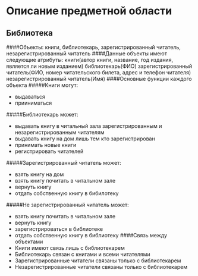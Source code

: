 Описание предметной области
===========================
Библиотека
----------
####Объекты:
книги, библиотекарь, зарегистрированный читатель, незарегистрированный читатель
####Данные объекты имеют следующие атрибуты:
книги(автор книги, название, год издания, является ли новым изданием)
библиотекарь(ФИО)
зарегистрированный читатель(ФИО, номер читательского билета, адрес и телефон читателя)
незарегистрированный читатель(Имя)
####Основные функции каждого объекта
#####Книги могут:
* выдаваться
* прииниматься

#####Библиотекарь может:
* выдавать книгу в читальный зала зарегистрированным и незарегистрированным читателям
* выдавать книгу на дом лишь тем кто зарегистрирован
* принимать новые книги
* регистрировать читателей

#####Зарегистрированный читатель может:
* взять книгу на дом
* взять книгу почитать в читальном зале
* вернуть книгу
* отдать собственную книгу в бибилотеку

#####Не зарегистрированный читатель может:
* взять книгу почитать в читальном зале
* вернуть книгу
* зарегистрироваться в библиотеке
* отдать собственную книгу в библиотеку
####Связь между объектами
* Книги имеют связь лишь с библиотекарем
* Библиотекарь связан с книгами и всеми читателями
* Зарегистрированные читатели связаны только с библиотекарем
* Незарегистрированные читатели связаны только с библиотекарем
